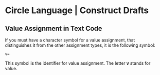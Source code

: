 ﻿Circle Language | Construct Drafts
==================================

Value Assignment in Text Code
-----------------------------

If you must have a character symbol for a value assignment, that distinguishes it from the other assignment types, it is the following symbol:

```
v=
```

This symbol is the identifier for value assignment. The letter __v__ stands for value.
